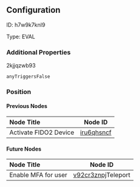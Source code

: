 # <nil>
## Configuration
ID:  h7w9k7knl9

Type: EVAL 







### Additional Properties
2kjjqzwb93
```string 
anyTriggersFalse
```





### Position

#### Previous Nodes
| Node Title | Node ID |
| :------------- | ------------ |
| Activate FIDO2 Device | [iru6qhsncf](./iru6qhsncf.md) | 
 
 #### Future Nodes
| Node Title | Node ID |
| :------------- | ------------ |
| Enable MFA for user |[v92cr3znpj](./v92cr3znpj.md)Teleport |[2kjjqzwb93](./2kjjqzwb93.md) | 